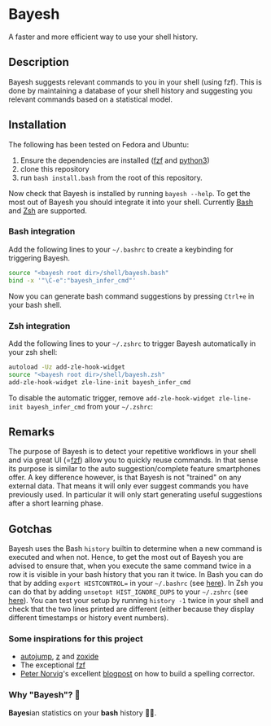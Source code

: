 # Bayesh
A faster and more efficient way to use your shell history.

## Description
Bayesh suggests relevant commands to you in your shell (using fzf). This is done by maintaining a database of your shell history and suggesting you relevant commands based on a statistical model.


## Installation
The following has been tested on Fedora and Ubuntu:
1. Ensure the dependencies are installed ([fzf](https://github.com/junegunn/fzf) and [python3](https://www.python.org/))
2. clone this repository
3. run `bash install.bash` from the root of this repository.

Now check that Bayesh is installed by running `bayesh --help`. To get the most out of Bayesh you should integrate it into your shell. Currently [Bash](#bash-integration) and [Zsh](#zsh-integration) are supported.

### Bash integration
Add the following lines to your `~/.bashrc` to create a keybinding for triggering Bayesh.

```bash
source "<bayesh root dir>/shell/bayesh.bash"
bind -x '"\C-e":"bayesh_infer_cmd"'
```

Now you can generate bash command suggestions by pressing `Ctrl+e` in your bash shell.

### Zsh integration
Add the following lines to your `~/.zshrc` to trigger Bayesh automatically in your zsh shell:

```bash
autoload -Uz add-zle-hook-widget
source "<bayesh root dir>/shell/bayesh.zsh"
add-zle-hook-widget zle-line-init bayesh_infer_cmd
```
To disable the automatic trigger, remove `add-zle-hook-widget zle-line-init bayesh_infer_cmd` from your `~/.zshrc`:

## Remarks
The purpose of Bayesh is to detect your repetitive workflows in your shell and via great UI (=[fzf](https://github.com/junegunn/fzf)) allow you to quickly reuse commands. In that sense its purpose is similar to the auto suggestion/complete feature smartphones offer. A key difference however, is that Bayesh is not "trained" on any external data. That means it will only ever suggest commands you have previously used. In particular it will only start generating useful suggestions after a short learning phase.

## Gotchas
Bayesh uses the Bash `history` builtin to determine when a new command is executed and when not. Hence, to get the most out of Bayesh you are advised to ensure that, when you execute the same command twice in a row it is visible in your bash history that you ran it twice. In Bash you can do that by adding `export HISTCONTROL=` in your `~/.bashrc` (see [here](https://www.gnu.org/software/bash/manual/bash.html#index-HISTCONTROL)). In Zsh you can do that by adding `unsetopt HIST_IGNORE_DUPS` to your `~/.zshrc` (see [here](https://zsh.sourceforge.io/Doc/Release/Options.html)). You can test your setup by running `history -1` twice in your shell and check that the two lines printed are different (either because they display different timestamps or history event numbers).

### Some inspirations for this project
- [autojump](https://github.com/wting/autojump), [z](https://github.com/rupa/z) and [zoxide](https://github.com/ajeetdsouza/zoxide)
- The exceptional [fzf](https://github.com/junegunn/fzf)
- [Peter Norvig](https://norvig.com/)'s excellent [blogpost](https://norvig.com/spell-correct.html) on how to build a spelling corrector.

### Why "Bayesh"? 👀
**Bayes**ian statistics on your **bash** history 🤷‍♂️.